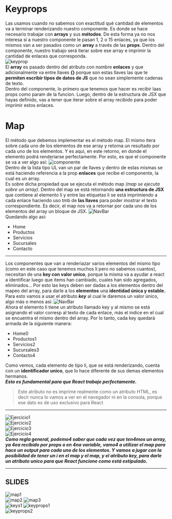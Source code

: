 # Keyprops #
Las usamos cuando no sabemos con exactitud qué cantidad de elementos va a terminar renderizando nuestro componente. Es donde se hace necesario trabajar con **arrays** y sus **métodos**. De esta forma ya no nos interesa si a nuestro componente le pasan 1, 2 o 15 enlaces, ya que los mismos van a ser pasados como un **array** a través de las **props**. Dentro del componente, nuestro trabajo será iterar sobre ese array e imprimir la cantidad de enlaces que corresponda.  
![keyprop](/Imagenes/keyprop.png)  
El **array** es pasado dentro del atributo con nombre **enlaces** y que adicionalmente va entre llaves **{}** porque son estas llaves las que te **permiten escribir tipos de datos de JS** que no sean simplemente cadenas de texto.  
Dentro del componente, lo primero que tenemos que hacer es recibir laas props como param de la funcion. Luego, dentro de la estructura de JSX que hayas definido, vas a tener que iterar sobre el array recibido para poder imprimir estos enlaces.  
# Map #
El método que debemos implementar es el método map. El mismo itera sobre cada uno de los elementos de ese array y retorna un resultado por cada uno de los elementos. Y es aqui, en este retorno, en donde el elemento podrá renderiarse perfectamente. Por esto, es que el componente se va a ver algo así:
![componente](/Imagenes/componente.png)  
Dentro de la lista tipo UL van un par de llaves y dentro de estas mismas se está haciendo referencia a la prop **enlaces** que recibe el componente, la cual es un array.  
Es sobre dicha propiedad que se ejecuta el método map *(map se ejecuta sobre un array)*. Dentro del map se está retornando **una estructura de JSX** que contiene al elemento li y entre las etiquetas li se está imprimiendo a cada enlace haciendo uso tmb de **las llaves** para poder mostrar el texto correspondiente. Es decir, el map nos va a retornar por cada uno de los elementos del array un bloque de JSX.
![NavBar](/Imagenes/navbar.png)  
Quedando algo así:
- Home
- Productos
- Servicios
- Sucursales
- Contacto
***
Los componentes que van a renderiazar varios elementos del mismo tipo (como en este caso que tenemos muchos li pero no sabemos cuantos), necesitan de una **key con valor unico**, porque la misma va a ayudar a react a identificar luego que items han cambiado, cuales han sido agregados, eliminados... Por esto las keys deben ser dadas a los elementos dentro del mapeo del array, para darle a los **elementos** una **identidad única y estable.**  
Para esto vamos a usar el atributo ***key*** al cual le daremos un valor único, algo más o menos así:
![NavBar](/Imagenes/navbar1.png)  
Ahora el elemento li tiene un atributo llamado key y al mismo se está asignando el valor corresp al texto de cada enlace, más el indice en el cual se encuentra el mismo dentro del array. Por lo tanto, cada key quedará armada de la siguiente manera:
- Home0
- Productos1
- Servicios2
- Sucursales3
- Contacto4  

Como vemos, cada elemento de tipo li, que se está renderizando, cuenta con un **identificador unico**, que lo hace diferente de sus demas elementos hermanos.  
___Esto es fundamental para que React trabaje perfectamente.___  
>Este atributo no es imprime realmente como un atributo HTML, es decir nunca lo vamos a ver en el navegador ni en la consola, porque ese dato es de uso exclusivo para React
***
![Ejercicio1](/Imagenes/ejercicio1.png)  
![Ejercicio2](/Imagenes/ejercicio2.png)  
![Ejercicio3](/Imagenes/ejercicio3.png)  
![Ejercicio4](/Imagenes/ejercicio4.png)  
___Como regla general, podemo4 saber que cada vez que ten4mos un array, ya 4ea recibido por props o en 4na variable, vamo4 a utilizar el map para hace un output para cada uno de los elementos. Y vamos a jugar con la posibilidad de tener un i en el map y el map, y el atributo key, para darle un atributo unico para que React funcione como está estipulado.___
***
## SLIDES ##
![map1](/Imagenes/slidemap1.png)  
![map2](/Imagenes/slidemap2.png)
![map3](/Imagenes/slidemap3.png)  
![keys1](/Imagenes/slidekeys1.png)
![keyprops1](/Imagenes/slidekeyprops1.png)  
![keyprops2](/Imagenes/slidekeyprops2.png)  
